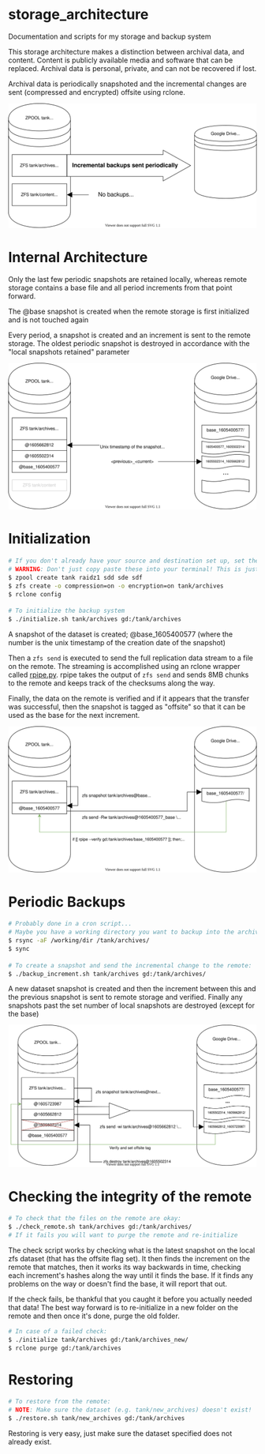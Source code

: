 # storage_architecture
Documentation and scripts for my storage and backup system

This storage architecture makes a distinction between archival data, and content. Content is publicly available media and software that can be replaced. Archival data is personal, private, and can not be recovered if lost.

Archival data is periodically snapshoted and the incremental changes are sent (compressed and encrypted) offsite using rclone.

![Overview diagram](docs/overview.svg)

# Internal Architecture
Only the last few periodic snapshots are retained locally, whereas remote storage contains a base file and all period increments from that point forward.

The @base snapshot is created when the remote storage is first initialized and is not touched again

Every period, a snapshot is created and an increment is sent to the remote storage. The oldest periodic snapshot is destroyed in accordance with the "local snapshots retained" parameter

![Internal diagram](docs/internal.svg)

# Initialization
```bash
# If you don't already have your source and destination set up, set them up using commands like these
# WARNING: Don't just copy paste these into your terminal! This is just a rough example of what you might do
$ zpool create tank raidz1 sdd sde sdf
$ zfs create -o compression=on -o encryption=on tank/archives
$ rclone config

# To initialize the backup system
$ ./initialize.sh tank/archives gd:/tank/archives
```

A snapshot of the dataset is created; @base\_1605400577 (where the number is the unix timestamp of the creation date of the snapshot) 

Then a `zfs send` is executed to send the full replication data stream to a file on the remote. The streaming is accomplished using an rclone wrapper called [rpipe.py](https://github.com/jonmon6691/rpipe). rpipe takes the output of `zfs send` and sends 8MB chunks to the remote and keeps track of the checksums along the way.

Finally, the data on the remote is verified and if it appears that the transfer was successful, then the snapshot is tagged as "offsite" so that it can be used as the base for the next increment.

![Initialization diagram](docs/initialization.svg)

# Periodic Backups
```bash
# Probably done in a cron script...
# Maybe you have a working directory you want to backup into the archives?
$ rsync -aF /working/dir /tank/archives/
$ sync

# To create a snapshot and send the incremental change to the remote:
$ ./backup_increment.sh tank/archives gd:/tank/archives/
```
A new dataset snapshot is created and then the increment between this and the previous snapshot is sent to remote storage and verified. Finally any snapshots past the set number of local snapshots are destroyed (except for the base)

![Incremental backup diagram](docs/backup.svg)

# Checking the integrity of the remote
```bash
# To check that the files on the remote are okay:
$ ./check_remote.sh tank/archives gd:/tank/archives/
# If it fails you will want to purge the remote and re-initialize
```

The check script works by checking what is the latest snapshot on the local zfs dataset (that has the offsite flag set). It then finds the increment on the remote that matches, then it works its way backwards in time, checking each increment's hashes along the way until it finds the base. If it finds any problems on the way or doesn't find the base, it will report that out.

If the check fails, be thankful that you caught it before you actually needed that data! The best way forward is to re-initialize in a new folder on the remote and then once it's done, purge the old folder.

```bash
# In case of a failed check:
$ ./initialize tank/archives gd:/tank/archives_new/
$ rclone purge gd:/tank/archives
```

# Restoring
```bash
# To restore from the remote:
# NOTE: Make sure the dataset (e.g. tank/new_archives) doesn't exist!
$ ./restore.sh tank/new_archives gd:/tank/archives
```

Restoring is very easy, just make sure the dataset specified does not already exist.

